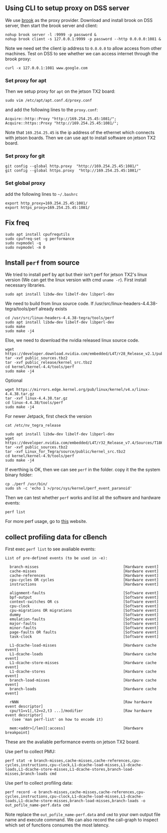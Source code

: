 
## Using CLI to setup proxy on DSS server
We use [brook](https://github.com/txthinking/brook.git) as the proxy provider.
Download and install brook on DSS server, then start the brook server and client:
```shell
nohup brook server -l :9999 -p password &
nohup brook client -s 127.0.0.1:9999 -p password --http 0.0.0.0:1081 &
```
Note we need set the client ip address to `0.0.0.0` to allow access from other machines.
Test on DSS to see whether we can access internet through the brook proxy:

```
curl -x 127.0.0.1:1081 www.google.com
```

### Set proxy for apt
Then we setup  proxy for `apt` on the jetson TX2 board:
```
sudo vim /etc/apt/apt.conf.d/proxy.conf
```
and add the following lines to the `proxy.conf`:
```shell
Acquire::http::Proxy "http://169.254.25.45:1081/";
Acquire::https::Proxy "http://169.254.25.45:1081/";
```
Note that  `169.254.25.45` is the ip address of the ethernet which connects with jetson boards.
Then we can use apt to install software on jetson TX2 board.

### Set proxy for git
```shell
git config --global http.proxy  "http://169.254.25.45:1081/"
git config --global https.proxy  "http://169.254.25.45:1081/"
```

### Set global proxy
add the following lines to `~/.bashrc`
```
export http_proxy=169.254.25.45:1081/
export https_proxy=169.254.25.45:1081/
```
## Fix freq
```shell
sudo apt install cpufrequtils 
sudo cpufreq-set -g performance
sudo nvpmodel -q
sudo nvpmodel -m 0
```

## Install `perf` from source
We tried to install perf by apt but their isn't perf for jetson TX2's linux version (We can get the linux version with cmd `uname -r`).
First install necessary libraries.
```shell
sudo apt install libdw-dev libelf-dev libperl-dev
```

We need to build from linux source code. If /usr/src/linux-headers-4.4.38-tegra/tools/perf already exists
```shell
cd /usr/src/linux-headers-4.4.38-tegra/tools/perf
sudo apt install libdw-dev libelf-dev libperl-dev
sudo make
sudo make -j4
```

Else, we need to download the nvidia released linux source code.
```shell
wget https://developer.download.nvidia.com/embedded/L4T/r28_Release_v2.1/public_sources.tbz2
tar -xvf public_sources.tbz2
tar -xvf public_release/kernel_src.tbz2
cd kernel/kernel-4.4/tools/perf
sudo make -j4
```

Optional
```shell
wget https://mirrors.edge.kernel.org/pub/linux/kernel/v4.x/linux-4.4.38.tar.gz
tar -xvf linux-4.4.38.tar.gz
cd linux-4.4.38/tools/perf
sudo make -j4
```



For newer Jetpack, first check the version
```shell
cat /etc/nv_tegra_release
```
```shell
sudo apt install libdw-dev libelf-dev libperl-dev
wget https://developer.nvidia.com/embedded/L4T/r32_Release_v7.4/Sources/T186/public_sources.tbz2
tar -xvf public_sources.tbz2
tar -xvf Linux_for_Tegra/source/public/kernel_src.tbz2
cd kernel/kernel-4.9/tools/perf
sudo make -j4
```

If everthing is OK, then we can see `perf` in the folder.
copy it the the system binary folder:

```shell
cp ./perf /usr/bin/
sudo sh -c 'echo 1 >/proc/sys/kernel/perf_event_paranoid'
```

Then we can test whether `perf` works and list all the software and hardware events:

```shell
perf list
```
For more perf usage, go to [this](https://www.brendangregg.com/perf.html) website.


## collect profiling data for cBench
First exec `perf list` to see avaliable events:
```shell
List of pre-defined events (to be used in -e):

  branch-misses                                      [Hardware event]
  cache-misses                                       [Hardware event]
  cache-references                                   [Hardware event]
  cpu-cycles OR cycles                               [Hardware event]
  instructions                                       [Hardware event]

  alignment-faults                                   [Software event]
  bpf-output                                         [Software event]
  context-switches OR cs                             [Software event]
  cpu-clock                                          [Software event]
  cpu-migrations OR migrations                       [Software event]
  dummy                                              [Software event]
  emulation-faults                                   [Software event]
  major-faults                                       [Software event]
  minor-faults                                       [Software event]
  page-faults OR faults                              [Software event]
  task-clock                                         [Software event]

  L1-dcache-load-misses                              [Hardware cache event]
  L1-dcache-loads                                    [Hardware cache event]
  L1-dcache-store-misses                             [Hardware cache event]
  L1-dcache-stores                                   [Hardware cache event]
  branch-load-misses                                 [Hardware cache event]
  branch-loads                                       [Hardware cache event]

  rNNN                                               [Raw hardware event descriptor]
  cpu/t1=v1[,t2=v2,t3 ...]/modifier                  [Raw hardware event descriptor]
   (see 'man perf-list' on how to encode it)

  mem:<addr>[/len][:access]                          [Hardware breakpoint]
```
These are the avaliable performance events on jetson TX2 board.

Use perf to collect PMU:
```
perf stat -e branch-misses,cache-misses,cache-references,cpu-cycles,instructions,cpu-clock,L1-dcache-load-misses,L1-dcache-loads,L1-dcache-store-misses,L1-dcache-stores,branch-load-misses,branch-loads cmd
```

Use perf to collect profiling data:
```shell
perf record -e branch-misses,cache-misses,cache-references,cpu-cycles,instructions,cpu-clock,L1-dcache-load-misses,L1-dcache-loads,L1-dcache-store-misses,branch-load-misses,branch-loads -o out_pofile_name-perf.data cmd
```
Note replace the `out_pofile_name-perf.data` and `cmd` to your own output file name and execute command.
We can also record the call-graph to inspect which set of functions consumes the most latency.
